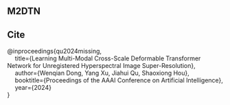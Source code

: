 ## M2DTN
## Cite
@inproceedings{qu2024missing,  
  &emsp; title={Learning Multi-Modal Cross-Scale Deformable Transformer Network for Unregistered Hyperspectral Image Super-Resolution},  
  &emsp; author={Wenqian Dong, Yang Xu, Jiahui Qu, Shaoxiong Hou},  
  &emsp; booktitle={Proceedings of the AAAI Conference on Artificial Intelligence},  
  &emsp; year={2024}  
}
